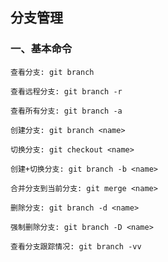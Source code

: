 分支管理
-----
### 一、基本命令
```
查看分支: git branch
```
```
查看远程分支: git branch -r
```
```
查看所有分支: git branch -a
```
```
创建分支: git branch <name>
```
```
切换分支: git checkout <name>
```
```
创建+切换分支: git branch -b <name>
```
```
合并分支到当前分支: git merge <name>
```
```
删除分支: git branch -d <name>
```
```
强制删除分支: git branch -D <name>
```
```
查看分支跟踪情况: git branch -vv
```
